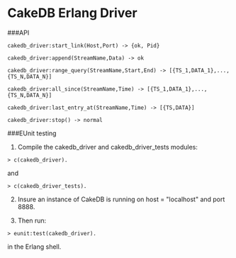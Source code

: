 CakeDB Erlang Driver
======

###API

`cakedb_driver:start_link(Host,Port) ->
        {ok, Pid}`

`cakedb_driver:append(StreamName,Data) ->
        ok`

`cakedb_driver:range_query(StreamName,Start,End) ->
        [{TS_1,DATA_1},...,{TS_N,DATA_N}]`

`cakedb_driver:all_since(StreamName,Time) ->
        [{TS_1,DATA_1},...,{TS_N,DATA_N}]`

`cakedb_driver:last_entry_at(StreamName,Time) ->
        [{TS,DATA}]`

`cakedb_driver:stop() ->
        normal`

###EUnit testing

1. Compile the cakedb_driver and cakedb_driver_tests modules:

`> c(cakedb_driver).`

and

`> c(cakedb_driver_tests).`

2. Insure an instance of CakeDB is running on
host = "localhost" and port 8888.

3. Then run:

`> eunit:test(cakedb_driver).`

in the Erlang shell.

